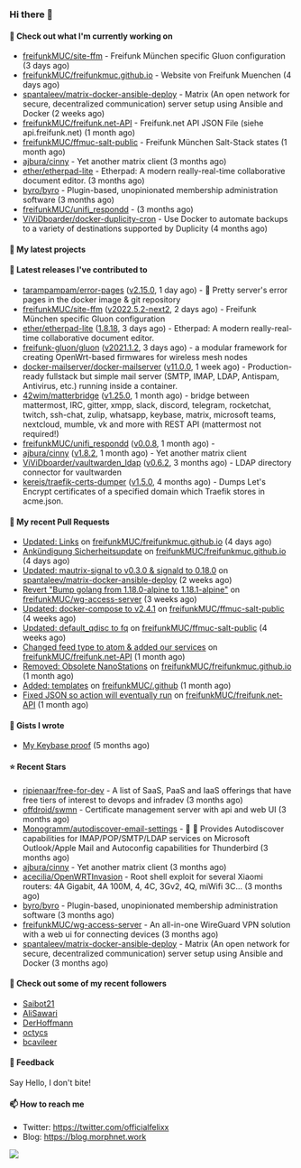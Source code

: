 ### Hi there 👋

#### 👷 Check out what I'm currently working on

- [freifunkMUC/site-ffm](https://github.com/freifunkMUC/site-ffm) - Freifunk München specific Gluon configuration (3 days ago)
- [freifunkMUC/freifunkmuc.github.io](https://github.com/freifunkMUC/freifunkmuc.github.io) - Website von Freifunk Muenchen (4 days ago)
- [spantaleev/matrix-docker-ansible-deploy](https://github.com/spantaleev/matrix-docker-ansible-deploy) - Matrix (An open network for secure, decentralized communication) server setup using Ansible and Docker (2 weeks ago)
- [freifunkMUC/freifunk.net-API](https://github.com/freifunkMUC/freifunk.net-API) - Freifunk.net API JSON File (siehe api.freifunk.net) (1 month ago)
- [freifunkMUC/ffmuc-salt-public](https://github.com/freifunkMUC/ffmuc-salt-public) - Freifunk München Salt-Stack states (1 month ago)
- [ajbura/cinny](https://github.com/ajbura/cinny) - Yet another matrix client (3 months ago)
- [ether/etherpad-lite](https://github.com/ether/etherpad-lite) - Etherpad: A modern really-real-time collaborative document editor. (3 months ago)
- [byro/byro](https://github.com/byro/byro) - Plugin-based, unopinionated membership administration software (3 months ago)
- [freifunkMUC/unifi_respondd](https://github.com/freifunkMUC/unifi_respondd) -  (3 months ago)
- [ViViDboarder/docker-duplicity-cron](https://github.com/ViViDboarder/docker-duplicity-cron) - Use Docker to automate backups to a variety of destinations supported by Duplicity (4 months ago)

#### 🌱 My latest projects


#### 🔭 Latest releases I've contributed to

- [tarampampam/error-pages](https://github.com/tarampampam/error-pages) ([v2.15.0](https://github.com/tarampampam/error-pages/releases/tag/v2.15.0), 1 day ago) - 🚧 Pretty server&#39;s error pages in the docker image &amp; git repository
- [freifunkMUC/site-ffm](https://github.com/freifunkMUC/site-ffm) ([v2022.5.2-next2](https://github.com/freifunkMUC/site-ffm/releases/tag/v2022.5.2-next2), 2 days ago) - Freifunk München specific Gluon configuration
- [ether/etherpad-lite](https://github.com/ether/etherpad-lite) ([1.8.18](https://github.com/ether/etherpad-lite/releases/tag/1.8.18), 3 days ago) - Etherpad: A modern really-real-time collaborative document editor.
- [freifunk-gluon/gluon](https://github.com/freifunk-gluon/gluon) ([v2021.1.2](https://github.com/freifunk-gluon/gluon/releases/tag/v2021.1.2), 3 days ago) - a modular framework for creating OpenWrt-based firmwares for wireless mesh nodes
- [docker-mailserver/docker-mailserver](https://github.com/docker-mailserver/docker-mailserver) ([v11.0.0](https://github.com/docker-mailserver/docker-mailserver/releases/tag/v11.0.0), 1 week ago) - Production-ready fullstack but simple mail server (SMTP, IMAP, LDAP, Antispam, Antivirus, etc.) running inside a container.
- [42wim/matterbridge](https://github.com/42wim/matterbridge) ([v1.25.0](https://github.com/42wim/matterbridge/releases/tag/v1.25.0), 1 month ago) - bridge between mattermost, IRC, gitter, xmpp, slack, discord, telegram, rocketchat, twitch, ssh-chat, zulip, whatsapp, keybase, matrix, microsoft teams, nextcloud, mumble, vk and more with REST API (mattermost not required!)
- [freifunkMUC/unifi_respondd](https://github.com/freifunkMUC/unifi_respondd) ([v0.0.8](https://github.com/freifunkMUC/unifi_respondd/releases/tag/v0.0.8), 1 month ago) - 
- [ajbura/cinny](https://github.com/ajbura/cinny) ([v1.8.2](https://github.com/ajbura/cinny/releases/tag/v1.8.2), 1 month ago) - Yet another matrix client
- [ViViDboarder/vaultwarden_ldap](https://github.com/ViViDboarder/vaultwarden_ldap) ([v0.6.2](https://github.com/ViViDboarder/vaultwarden_ldap/releases/tag/v0.6.2), 3 months ago) - LDAP directory connector for vaultwarden
- [kereis/traefik-certs-dumper](https://github.com/kereis/traefik-certs-dumper) ([v1.5.0](https://github.com/kereis/traefik-certs-dumper/releases/tag/v1.5.0), 4 months ago) - Dumps Let&#39;s Encrypt certificates of a specified domain which Traefik stores in acme.json.

#### 🔨 My recent Pull Requests

- [Updated: Links](https://github.com/freifunkMUC/freifunkmuc.github.io/pull/329) on [freifunkMUC/freifunkmuc.github.io](https://github.com/freifunkMUC/freifunkmuc.github.io) (4 days ago)
- [Ankündigung Sicherheitsupdate](https://github.com/freifunkMUC/freifunkmuc.github.io/pull/328) on [freifunkMUC/freifunkmuc.github.io](https://github.com/freifunkMUC/freifunkmuc.github.io) (4 days ago)
- [Updated: mautrix-signal to v0.3.0 &amp; signald to 0.18.0](https://github.com/spantaleev/matrix-docker-ansible-deploy/pull/1775) on [spantaleev/matrix-docker-ansible-deploy](https://github.com/spantaleev/matrix-docker-ansible-deploy) (2 weeks ago)
- [Revert &#34;Bump golang from 1.18.0-alpine to 1.18.1-alpine&#34;](https://github.com/freifunkMUC/wg-access-server/pull/163) on [freifunkMUC/wg-access-server](https://github.com/freifunkMUC/wg-access-server) (3 weeks ago)
- [Updated: docker-compose to v2.4.1](https://github.com/freifunkMUC/ffmuc-salt-public/pull/91) on [freifunkMUC/ffmuc-salt-public](https://github.com/freifunkMUC/ffmuc-salt-public) (4 weeks ago)
- [Updated: default_qdisc to fq](https://github.com/freifunkMUC/ffmuc-salt-public/pull/90) on [freifunkMUC/ffmuc-salt-public](https://github.com/freifunkMUC/ffmuc-salt-public) (4 weeks ago)
- [Changed feed type to atom &amp; added our services](https://github.com/freifunkMUC/freifunk.net-API/pull/18) on [freifunkMUC/freifunk.net-API](https://github.com/freifunkMUC/freifunk.net-API) (1 month ago)
- [Removed: Obsolete NanoStations](https://github.com/freifunkMUC/freifunkmuc.github.io/pull/318) on [freifunkMUC/freifunkmuc.github.io](https://github.com/freifunkMUC/freifunkmuc.github.io) (1 month ago)
- [Added: templates](https://github.com/freifunkMUC/.github/pull/1) on [freifunkMUC/.github](https://github.com/freifunkMUC/.github) (1 month ago)
- [Fixed JSON so action will eventually run](https://github.com/freifunkMUC/freifunk.net-API/pull/17) on [freifunkMUC/freifunk.net-API](https://github.com/freifunkMUC/freifunk.net-API) (1 month ago)

#### 📓 Gists I wrote

- [My Keybase proof](https://gist.github.com/69863960a08efeb03ad576ccaf93d880) (5 months ago)

#### ⭐ Recent Stars

- [ripienaar/free-for-dev](https://github.com/ripienaar/free-for-dev) - A list of SaaS, PaaS and IaaS offerings that have free tiers of interest to devops and infradev (3 months ago)
- [offdroid/swmn](https://github.com/offdroid/swmn) - Certificate management server with api and web UI (3 months ago)
- [Monogramm/autodiscover-email-settings](https://github.com/Monogramm/autodiscover-email-settings) - :whale: :wrench: Provides Autodiscover capabilities for IMAP/POP/SMTP/LDAP services on Microsoft Outlook/Apple Mail and Autoconfig capabilities for Thunderbird (3 months ago)
- [ajbura/cinny](https://github.com/ajbura/cinny) - Yet another matrix client (3 months ago)
- [acecilia/OpenWRTInvasion](https://github.com/acecilia/OpenWRTInvasion) - Root shell exploit for several Xiaomi routers: 4A Gigabit, 4A 100M, 4, 4C, 3Gv2, 4Q, miWifi 3C... (3 months ago)
- [byro/byro](https://github.com/byro/byro) - Plugin-based, unopinionated membership administration software (3 months ago)
- [freifunkMUC/wg-access-server](https://github.com/freifunkMUC/wg-access-server) - An all-in-one WireGuard VPN solution with a web ui for connecting devices (3 months ago)
- [spantaleev/matrix-docker-ansible-deploy](https://github.com/spantaleev/matrix-docker-ansible-deploy) - Matrix (An open network for secure, decentralized communication) server setup using Ansible and Docker (3 months ago)

#### 👯 Check out some of my recent followers

- [Saibot21](https://github.com/Saibot21)
- [AliSawari](https://github.com/AliSawari)
- [DerHoffmann](https://github.com/DerHoffmann)
- [octycs](https://github.com/octycs)
- [bcavileer](https://github.com/bcavileer)

#### 💬 Feedback

Say Hello, I don't bite!

#### 📫 How to reach me

- Twitter: https://twitter.com/officialfelixx
- Blog: https://blog.morphnet.work

<img align="left" src="https://github-readme-stats.vercel.app/api?username=GoliathLabs&show_icons=true&hide_border=true&layout=compact&theme=chartreuse-dark&hide_rank=true&include_all_commits=true&bg_color=0d1117" />
